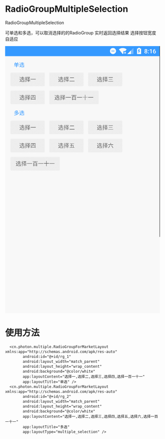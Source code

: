 # RadioGroupMultipleSelection
RadioGroupMultipleSelection

可单选和多选，可以取消选择的的RadioGroup 实时返回选择结果 选择按钮宽度自适应

![截图](https://raw.githubusercontent.com/9lala/RadioGroupMultipleSelection/master/screenshot/GIF.gif)

# 使用方法
```
  <cn.photon.multiple.RadioGroupForMarketLayout xmlns:app="http://schemas.android.com/apk/res-auto"
        android:id="@+id/rg_1"
        android:layout_width="match_parent"
        android:layout_height="wrap_content"
        android:background="@color/white"
        app:layoutContent="选择一,选择二,选择三,选择四,选择一百一十一"
        app:layoutTitle="单选" />
  <cn.photon.multiple.RadioGroupForMarketLayout xmlns:app="http://schemas.android.com/apk/res-auto"
        android:id="@+id/rg_2"
        android:layout_width="match_parent"
        android:layout_height="wrap_content"
        android:background="@color/white"
        app:layoutContent="选择一,选择二,选择三,选择四,选择五,选择六,选择一百一十一"
        app:layoutTitle="多选"
        app:layoutType="multiple_selection" />
```
